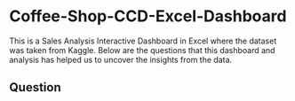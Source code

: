 # Coffee-Shop-CCD-Excel-Dashboard
This is a Sales Analysis Interactive Dashboard in Excel where the dataset was taken from Kaggle. Below are the questions that this dashboard and analysis has helped us to uncover the insights from the data.

## Question
